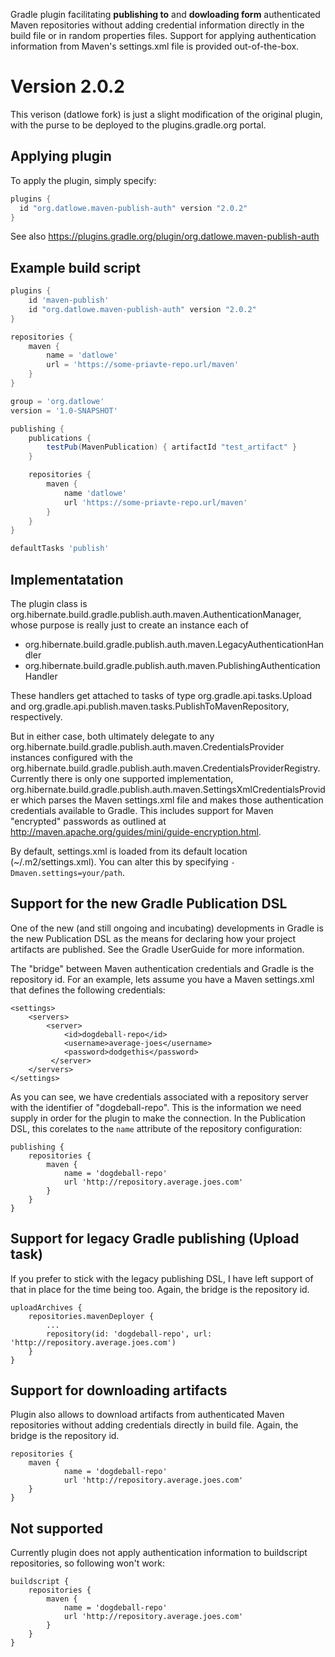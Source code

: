 Gradle plugin facilitating **publishing to** and **dowloading form** authenticated Maven repositories without adding credential information
directly in the build file or in random properties files.  Support for applying authentication information from
Maven's settings.xml file is provided out-of-the-box.

Version 2.0.2
===========

This verison (datlowe fork) is just a slight modification of the original plugin, with the purse to be deployed to the plugins.gradle.org portal.


Applying plugin
---------------

To apply the plugin, simply specify:

```gradle
plugins {
  id "org.datlowe.maven-publish-auth" version "2.0.2"
}
```

See also https://plugins.gradle.org/plugin/org.datlowe.maven-publish-auth

Example build script
---------------

```gradle
plugins {
	id 'maven-publish'
	id "org.datlowe.maven-publish-auth" version "2.0.2"
}

repositories {
	maven {
		name = 'datlowe'
		url = 'https://some-priavte-repo.url/maven'
	}
}

group = 'org.datlowe'
version = '1.0-SNAPSHOT'

publishing {
	publications {
		testPub(MavenPublication) { artifactId "test_artifact" }
	}

	repositories {
		maven {
			name 'datlowe'
			url 'https://some-priavte-repo.url/maven'
		}
	}
}

defaultTasks 'publish'
```


Implementatation
---------------

The plugin class is org.hibernate.build.gradle.publish.auth.maven.AuthenticationManager, whose purpose is really just
to create an instance each of
* org.hibernate.build.gradle.publish.auth.maven.LegacyAuthenticationHandler
* org.hibernate.build.gradle.publish.auth.maven.PublishingAuthenticationHandler

These handlers get attached to tasks of type org.gradle.api.tasks.Upload and
org.gradle.api.publish.maven.tasks.PublishToMavenRepository, respectively.

But in either case, both ultimately delegate to any org.hibernate.build.gradle.publish.auth.maven.CredentialsProvider
instances configured with the org.hibernate.build.gradle.publish.auth.maven.CredentialsProviderRegistry.  Currently
there is only one supported implementation, org.hibernate.build.gradle.publish.auth.maven.SettingsXmlCredentialsProvider
which parses the Maven settings.xml file and makes those authentication credentials available to Gradle.  This
includes support for Maven "encrypted" passwords as outlined at
http://maven.apache.org/guides/mini/guide-encryption.html.

By default, settings.xml is loaded from its default location (~/.m2/settings.xml).  You can alter this by specifying
`-Dmaven.settings=your/path`.


Support for the new Gradle Publication DSL
------------------------------------------

One of the new (and still ongoing and incubating) developments in Gradle is the new Publication DSL as the means for
declaring how your project artifacts are published.  See the Gradle UserGuide for more information.

The "bridge" between Maven authentication credentials and Gradle is the repository id.  For an example, lets assume
you have a Maven settings.xml that defines the following credentials:

    <settings>
        <servers>
            <server>
                <id>dogdeball-repo</id>
                <username>average-joes</username>
                <password>dodgethis</password>
             </server>
        </servers>
    </settings>

As you can see, we have credentials associated with a repository server with the identifier of
"dogdeball-repo".  This is the information we need supply in order for the plugin to make the
connection.  In the Publication DSL, this corelates to the `name` attribute of the repository configuration:

    publishing {
        repositories {
            maven {
                name = 'dogdeball-repo'
                url 'http://repository.average.joes.com'
            }
        }
    }



Support for legacy Gradle publishing (Upload task)
--------------------------------------------------

If you prefer to stick with the legacy publishing DSL, I have left support of that in place for the time being too.
Again, the bridge is the repository id.

    uploadArchives {
        repositories.mavenDeployer {
            ...
            repository(id: 'dogdeball-repo', url: 'http://repository.average.joes.com')
        }
    }

Support for downloading artifacts
----------------------------------

Plugin also allows to download artifacts from authenticated Maven repositories without adding credentials directly
in build file. Again, the bridge is the repository id.

    repositories {
        maven {
                name = 'dogdeball-repo'
                url 'http://repository.average.joes.com'
        }
    }

Not supported
-------------

Currently plugin does not apply authentication information to buildscript repositories, so following won't work:

    buildscript {
        repositories {
            maven {
                name = 'dogdeball-repo'
                url 'http://repository.average.joes.com'
            }
        }
    }
